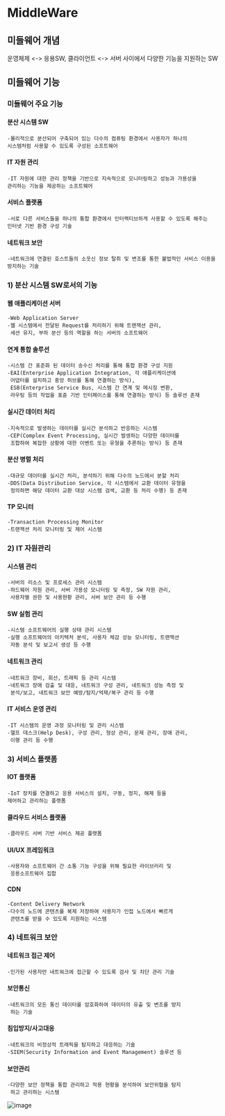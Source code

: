 # MiddleWare

## 미들웨어 개념
운영체제 <-> 응용SW, 클라이언트 <-> 서버 사이에서 다양한 기능을 지원하는 SW

## 미들웨어 기능

### 미들웨어 주요 기능

#### 분산 시스템 SW<br>
	-물리적으로 분산되어 구축되어 있는 다수의 컴퓨팅 환경에서 사용자가 하나의
	시스템처럼 사용할 수 있도록 구성된 소프트웨어

#### IT 자원 관리<br>
	-IT 자원에 대한 관리 정책을 기반으로 지속적으로 모니터링하고 성능과 가용성을
	관리하는 기능을 제공하는 소프트웨어

#### 서비스 플랫폼
	-서로 다른 서비스들을 하나의 통합 환경에서 인터랙티브하게 사용할 수 있도록 해주는
	인터넷 기반 환경 구성 기술

#### 네트워크 보안
	-네트워크에 연결된 호스트들의 소웃신 정보 탈취 및 변조를 통한 불법적인 서비스 이용을
	방지하는 기술

### 1) 분산 시스템 SW로서의 기능

#### 웹 애플리케이션 서버<br>
	-Web Application Server
	-웹 시스템에서 전달된 Request를 처리하기 위해 트랜잭션 관리,
	 세션 유지, 부하 분산 등의 역할을 하는 서버의 소프트웨어

#### 연계 통합 솔루션<br>
	-시스템 간 표준화 된 데이터 송수신 처리를 통해 통합 환경 구성 지원
	-EAI(Enterprise Application Integration, 각 애플리케이션에
	 어댑터를 설치하고 중앙 허브를 통해 연결하는 방식),
	 ESB(Enterprise Service Bus, 시스템 간 연계 및 메시징 변환,
	 라우팅 등의 작업을 표쥰 기반 인터페이스를 통해 연결하는 방식) 등 솔루션 존재

#### 실시간 데이터 처리<br>
	-지속적으로 발생하는 데이터를 실시간 분석하고 반응하는 시스템
	-CEP(Complex Event Processing, 실시간 발생하는 다양한 데이터를
	 조합하여 복잡한 상황에 대한 이벤트 또는 유형을 추론하는 방식) 등 존재

#### 분산 병렬 처리<br>
	-대규모 데이터를 실시간 처리, 분석하기 위해 다수의 노드에서 분할 처리
	-DDS(Data Distribution Service, 각 시스템에서 교환 데이터 유형을
	 정의하면 해당 데이터 교환 대상 시스템 검색, 교환 등 처리 수행) 등 존재

#### TP 모니터<br>
	-Transaction Processing Monitor
	-트랜잭션 처리 모니터링 및 제어 시스템

### 2) IT 자원관리

#### 시스템 관리<br>
	-서버의 리소스 및 프로세스 관리 시스템
	-하드웨어 자원 관리, 서버 가용성 모니터링 및 측정, SW 자원 관리,
	 사용자별 권한 및 사용현황 관리, 서버 보안 관리 등 수행

#### SW 실험 관리<br>
	-시스템 소프트웨어의 실행 상태 관리 시스템
	-실행 소프트웨어의 아키텍처 분석, 사용자 체감 성능 모니터링, 트랜잭션
	 자동 분석 및 보고서 생성 등 수행

#### 네트워크 관리<br>
	-네트워크 장비, 회선, 트래픽 등 관리 시스템
	-네트워크 장애 검출 및 대응, 네트워크 구성 관리, 네트워크 성능 측정 및
	 분석/보고, 네트워크 보안 예방/탐지/억제/복구 관리 등 수행

#### IT 서비스 운영 관리<br>
	-IT 시스템의 운영 과정 모니터링 및 관리 시스템
	-헬프 데스크(Help Desk), 구성 관리, 형상 관리, 문제 관리, 장애 관리,
	 이행 관리 등 수행

### 3) 서비스 플랫폼

#### IOT 플랫폼<br>
	-IoT 장치를 연결하고 응용 서비스의 설치, 구동, 정지, 해제 등을
	제어하고 관리하는 플랫폼

#### 클라우드 서비스 플랫폼<br>
	-클라우드 서버 기반 서비스 제공 플랫폼

#### UI/UX 프레임워크<br>
	-사용자와 소프트웨어 간 소통 기능 구성을 위해 필요한 라이브러리 및
	 응용소프트웨어 집합

#### CDN<br>
	-Content Delivery Network
	-다수의 노드에 콘텐츠를 복제 저장하여 사용자가 인접 노드에서 빠르게
	 콘텐츠를 받을 수 있도록 지원하는 시스템

### 4) 네트워크 보안

#### 네트워크 접근 제어<br>
	-인가된 사용자만 네트워크에 접근할 수 있도록 검사 및 차단 관리 기술

#### 보안통신<br>
	-네트워크의 모든 통신 데이터를 암호화하여 데이터의 유출 및 변조를 방지
	 하는 기술

#### 침입방지/사고대응<br>
	-네트워크의 비정상적 트래픽을 탐지하고 대응하는 기술
	-SIEM(Security Information and Event Management) 솔루션 등

#### 보안관리<br>
	-다양한 보안 정책을 통합 관리하고 적용 현황을 분석하여 보안위협을 탐지
	 하고 관리하는 시스템

![image](https://github.com/Poki742/MiddleWare/assets/126844692/ec11c1c0-b5b1-4315-9846-767ebaea6998)<br>

